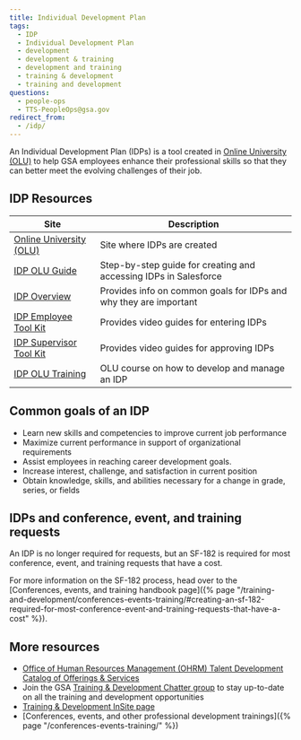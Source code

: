 ```yaml
---
title: Individual Development Plan
tags:
  - IDP
  - Individual Development Plan
  - development
  - development & training
  - development and training
  - training & development
  - training and development
questions:
  - people-ops
  - TTS-PeopleOps@gsa.gov
redirect_from:
  - /idp/
---
```


An Individual Development Plan (IDPs) is a tool created in
[Online University (OLU)](https://gsaolu.gsa.gov/) to help GSA employees enhance
their professional skills so that they can better meet the evolving challenges
of their job.

## IDP Resources

| Site                                                                                                                                                      | Description                                                       |
| --------------------------------------------------------------------------------------------------------------------------------------------------------- | ----------------------------------------------------------------- |
| [Online University (OLU)](https://gsaolu.gsa.gov/)                                                                                                        | Site where IDPs are created                                       |
| [IDP OLU Guide](https://corporateapps.gsa.gov/files/IDP-Job-Aid-for-Employees.pdf)                                                                        | Step-by-step guide for creating and accessing IDPs in Salesforce  |
| [IDP Overview](https://insite.gsa.gov/topics/training-and-development/continuous-learning/individual-development-plan)                                    | Provides info on common goals for IDPs and why they are important |
| [IDP Employee Tool Kit](https://insite.gsa.gov/topics/training-and-development/continuous-learning/individual-development-plan/idp-employee-tool-kit)     | Provides video guides for entering IDPs                           |
| [IDP Supervisor Tool Kit](https://insite.gsa.gov/topics/training-and-development/continuous-learning/individual-development-plan/idp-supervisor-tool-kit) | Provides video guides for approving IDPs                          |
| [IDP OLU Training](https://gsa-hcm03.ns2cloud.com/learning/user/catalogsearch/catalogSearchDispatchAction.do?searchType=filteredSearch&keywords=idp#)     | OLU course on how to develop and manage an IDP                    |

## Common goals of an IDP

- Learn new skills and competencies to improve current job performance
- Maximize current performance in support of organizational requirements
- Assist employees in reaching career development goals.
- Increase interest, challenge, and satisfaction in current position
- Obtain knowledge, skills, and abilities necessary for a change in grade,
  series, or fields

## IDPs and conference, event, and training requests

An IDP is no longer required for requests, but an SF-182 is required for most
conference, event, and training requests that have a cost.

For more information on the SF-182 process, head over to the [Conferences,
events, and training handbook
page]({% page "/training-and-development/conferences-events-training/#creating-an-sf-182-required-for-most-conference-event-and-training-requests-that-have-a-cost" %}).

## More resources

- [Office of Human Resources Management (OHRM) Talent Development Catalog of Offerings & Services](https://docs.google.com/document/d/1iYLvZn2XLAmdF7FDvujjK9xCsGOtWTlb1RlWlNKPtxE/edit)
- Join the GSA
  [Training & Development Chatter group](https://gsa.my.salesforce.com/_ui/core/chatter/groups/GroupProfilePage?g=0F9t0000000H1uQ)
  to stay up-to-date on all the training and development opportunities
- [Training & Development InSite page](https://insite.gsa.gov/employee-resources/training-and-development/)
- [Conferences, events, and other professional development
  trainings]({% page "/conferences-events-training/" %})
